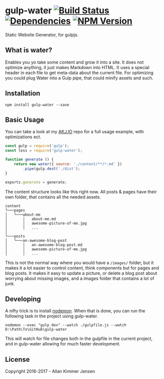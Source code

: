 # gulp-water [![Build Status](https://travis-ci.org/Saturate/gulp-water.svg)](https://travis-ci.org/Saturate/gulp-water) [![Dependencies](https://david-dm.org/Saturate/gulp-water.svg)](https://david-dm.org/Saturate/gulp-water) [![NPM Version](https://img.shields.io/npm/v/gulp-water.svg)](https://www.npmjs.com/package/gulp-water)
Static Website Generator, for gulpjs.

## What is water?
Enables you yo take some content and grow it into a site. It does not optimize anything, it just makes Markdown into HTML.
It uses a special header in each file to get meta-data about the current file. For optimizing you could plug Water into a Gulp pipe, that could minify assets and such.

## Installation

```
npm install gulp-water --save
```

## Basic Usage

You can take a look at  my [AKJ.IO](https://github.com/Saturate/AKJIO) repo for a full usage example, with optimizations ect.

```javascript
const gulp = require('gulp');
const less = require('gulp-water');

function generate () {
	return new water({ source: './content/**/*.md' })
		.pipe(gulp.dest('./dist');
}

exports.generate = generate;
```

The content structure looks like this right now. All posts & pages have their own folder, that contains all the needed assets.

```
content
└───pages
│   └───about-me
│       │   about-me.md
│       │   awesome-picture-of-me.jpg
│       │   ...
│
└───posts
│   └───an-awesome-blog-post
│       │   an-awesome-blog-post.md
│       │   awesome-picture-of-me.jpg
│       │   ...
```

This is not the normal way where you would have a `/images/` folder, but it makes it a lot easier to control content, think components but for pages and blog posts. It makes it easy to update a picture, or delete a blog post about worrying about missing images, and a images folder that contains a lot of junk.

## Developing

A nifty trick is to install [nodemon](https://github.com/remy/nodemon). When that is done, you can run the following task in the project using gulp-water.

`nodemon --exec "gulp dev" --watch ./gulpfile.js --watch D:\Path\To\GitHub\gulp-water`

This will watch for file changes both in the gulpfile in the current project, and in gulp-water allowing for much faster development.

## License

Copyright 2016-2017 - Allan Kimmer Jensen
